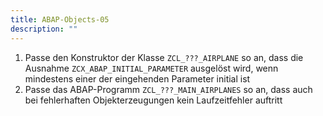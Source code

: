 ```yaml
---
title: ABAP-Objects-05
description: ""
---
```


1. Passe den Konstruktor der Klasse `ZCL_???_AIRPLANE` so an, dass die Ausnahme `ZCX_ABAP_INITIAL_PARAMETER` ausgelöst wird, wenn mindestens einer der eingehenden Parameter initial ist
2. Passe das ABAP-Programm `ZCL_???_MAIN_AIRPLANES` so an, dass auch bei fehlerhaften Objekterzeugungen kein Laufzeitfehler auftritt
